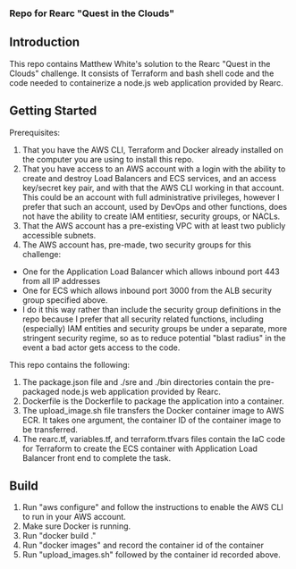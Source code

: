 ### Repo for Rearc "Quest in the Clouds"

## Introduction
This repo contains Matthew White's solution to the Rearc "Quest in the Clouds" challenge.  It consists of Terraform and bash shell code and the code needed to containerize a node.js web application provided by Rearc.

## Getting Started

Prerequisites:
1. That you have the AWS CLI, Terraform and Docker already installed on the computer you are using to install this repo.
1. That you have access to an AWS account with a login with the ability to create and destroy Load Balancers and ECS services, and an access key/secret key pair, and with that the AWS CLI working in that account. This could be an account with full administrative privileges, however I prefer that such an account, used by DevOps and other functions, does not have the ability to create IAM entitiesr, security groups, or NACLs.
1. That the AWS account has a pre-existing VPC with at least two publicly accessible subnets.
1. The AWS account has, pre-made, two security groups for this challenge:
 - One for the Application Load Balancer which allows inbound port 443 from all IP addresses
 - One for ECS which allows inbound port 3000 from the ALB security group specified above.
 - I do it this way rather than include the security group definitions in the repo because I prefer that all security related functions, including (especially) IAM entities and security groups be under a separate, more stringent security regime, so as to reduce potential "blast radius" in the event a bad actor gets access to the code.

This repo contains the following:

1. The package.json file and ./sre and ./bin directories contain the pre-packaged node.js web application provided by Rearc.
1. Dockerfile is the Dockerfile to package the application into a container.
1. The upload_image.sh file transfers the Docker container image to AWS ECR.  It takes one argument, the container ID of the container image to be transferred.
1. The rearc.tf, variables.tf, and terraform.tfvars files contain the IaC code for Terraform to create the ECS container with Application Load Balancer front end to complete the task.

## Build

1. Run "aws configure" and follow the instructions to enable the AWS CLI to run in your AWS account.
1. Make sure Docker is running.
1. Run "docker build ."
1. Run "docker images" and record the container id of the container
1. Run "upload_images.sh" followed by the container id recorded above.
